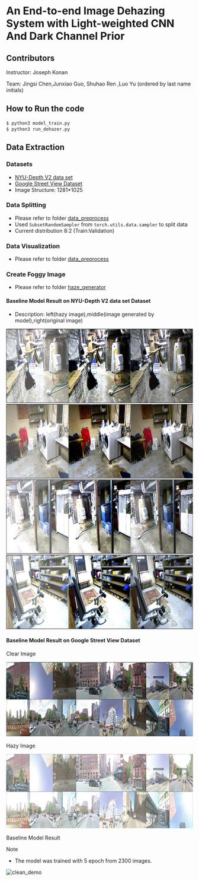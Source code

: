 # An End-to-end Image Dehazing System with Light-weighted CNN And Dark Channel Prior

## Contributors

Instructor: Joseph Konan

Team: Jingsi Chen,Junxiao Guo, Shuhao Ren ,Luo Yu (ordered by last name initials)

## How to Run the code

```
$ python3 model_train.py
$ python3 run_dehazer.py
```

## Data Extraction

### Datasets
- [NYU-Depth V2 data set](https://cs.nyu.edu/~silberman/datasets/nyu_depth_v2.html)
- [Google Street View Dataset](https://www.crcv.ucf.edu/projects/GMCP_Geolocalization/#Dataset)
- Image Structure: 1281*1025

### Data Splitting

- Please refer to folder [data_preprocess](preprocessing)
- Used `SubsetRandomSampler` from `torch.utils.data.sampler` to split data
- Current distribution 8:2 (Train:Validation)

### Data Visualization

- Please refer to folder [data_preprocess](preprocessing)


### Create Foggy Image
- Please refer to folder [haze_generator](haze_generator)
 

#### Baseline Model Result on NYU-Depth V2 data set Dataset

- Description: left(hazy image),middle(image generated by model),right(original image)
<img src="imgs/1.jpg " alt="clear_demo" width="1000" height="200"/>
<img src="imgs/2.jpg " alt="clear_demo" width="1000" height="200"/>
<img src="imgs/3.jpg " alt="clear_demo" width="1000" height="200"/>
<img src="imgs/4.jpg " alt="clear_demo" width="1000" height="200"/>


#### Baseline Model Result on Google Street View Dataset

Clear Image

<img src="imgs/5_epoches_clear.jpg " alt="clear_demo" width="1000" height="200"/>

Hazy Image

<img src="imgs/5_epoches_hazy.jpg " alt="hazy_demo" width="1000" height="200"/>

Baseline Model Result

Note
  - The model was trained with 5 epoch from 2300 images.
  
<img src="imgs/5_epoches_clean.jpg " alt="clean_demo" width="1000" height="200"/>


